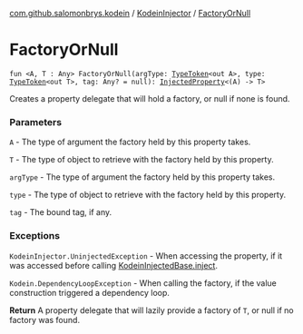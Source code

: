 [com.github.salomonbrys.kodein](../index.md) / [KodeinInjector](index.md) / [FactoryOrNull](.)

# FactoryOrNull

`fun <A, T : Any> FactoryOrNull(argType: `[`TypeToken`](../-type-token/index.md)`<out A>, type: `[`TypeToken`](../-type-token/index.md)`<out T>, tag: Any? = null): `[`InjectedProperty`](../-injected-property/index.md)`<(A) -> T>`

Creates a property delegate that will hold a factory, or null if none is found.

### Parameters

`A` - The type of argument the factory held by this property takes.

`T` - The type of object to retrieve with the factory held by this property.

`argType` - The type of argument the factory held by this property takes.

`type` - The type of object to retrieve with the factory held by this property.

`tag` - The bound tag, if any.

### Exceptions

`KodeinInjector.UninjectedException` - When accessing the property, if it was accessed before calling [KodeinInjectedBase.inject](../-kodein-injected-base/inject.md).

`Kodein.DependencyLoopException` - When calling the factory, if the value construction triggered a dependency loop.

**Return**
A property delegate that will lazily provide a factory of `T`, or null if no factory was found.

